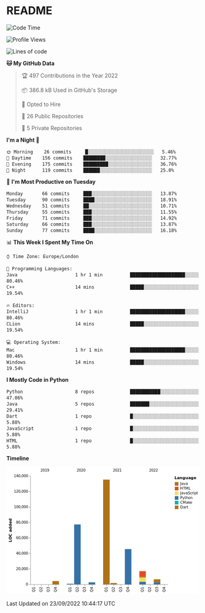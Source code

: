 # README

<!--START_SECTION:waka-->
![Code Time](http://img.shields.io/badge/Code%20Time-223%20hrs%2035%20mins-blue)

![Profile Views](http://img.shields.io/badge/Profile%20Views-0-blue)

![Lines of code](https://img.shields.io/badge/From%20Hello%20World%20I%27ve%20Written-291%20Thousand%20lines%20of%20code-blue)

**🐱 My GitHub Data** 

> 🏆 497 Contributions in the Year 2022
 > 
> 📦 386.8 kB Used in GitHub's Storage 
 > 
> 💼 Opted to Hire
 > 
> 📜 26 Public Repositories 
 > 
> 🔑 5 Private Repositories  
 > 
**I'm a Night 🦉** 

```text
🌞 Morning    26 commits     █░░░░░░░░░░░░░░░░░░░░░░░░   5.46% 
🌆 Daytime    156 commits    ████████░░░░░░░░░░░░░░░░░   32.77% 
🌃 Evening    175 commits    █████████░░░░░░░░░░░░░░░░   36.76% 
🌙 Night      119 commits    ██████░░░░░░░░░░░░░░░░░░░   25.0%

```
📅 **I'm Most Productive on Tuesday** 

```text
Monday       66 commits     ███░░░░░░░░░░░░░░░░░░░░░░   13.87% 
Tuesday      90 commits     ████░░░░░░░░░░░░░░░░░░░░░   18.91% 
Wednesday    51 commits     ██░░░░░░░░░░░░░░░░░░░░░░░   10.71% 
Thursday     55 commits     ███░░░░░░░░░░░░░░░░░░░░░░   11.55% 
Friday       71 commits     ███░░░░░░░░░░░░░░░░░░░░░░   14.92% 
Saturday     66 commits     ███░░░░░░░░░░░░░░░░░░░░░░   13.87% 
Sunday       77 commits     ████░░░░░░░░░░░░░░░░░░░░░   16.18%

```


📊 **This Week I Spent My Time On** 

```text
⌚︎ Time Zone: Europe/London

💬 Programming Languages: 
Java                     1 hr 1 min          ████████████████████░░░░░   80.46% 
C++                      14 mins             █████░░░░░░░░░░░░░░░░░░░░   19.54%

🔥 Editors: 
IntelliJ                 1 hr 1 min          ████████████████████░░░░░   80.46% 
CLion                    14 mins             █████░░░░░░░░░░░░░░░░░░░░   19.54%

💻 Operating System: 
Mac                      1 hr 1 min          ████████████████████░░░░░   80.46% 
Windows                  14 mins             █████░░░░░░░░░░░░░░░░░░░░   19.54%

```

**I Mostly Code in Python** 

```text
Python                   8 repos             ███████████░░░░░░░░░░░░░░   47.06% 
Java                     5 repos             ███████░░░░░░░░░░░░░░░░░░   29.41% 
Dart                     1 repo              █░░░░░░░░░░░░░░░░░░░░░░░░   5.88% 
JavaScript               1 repo              █░░░░░░░░░░░░░░░░░░░░░░░░   5.88% 
HTML                     1 repo              █░░░░░░░░░░░░░░░░░░░░░░░░   5.88%

```


**Timeline**

![Chart not found](https://raw.githubusercontent.com/XeonHis/XeonHis/main/charts/bar_graph.png) 


 Last Updated on 23/09/2022 10:44:17 UTC
<!--END_SECTION:waka-->
